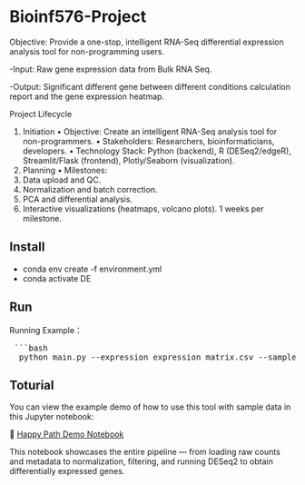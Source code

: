 # Bioinf576-Project

Objective: Provide a one-stop, intelligent RNA-Seq differential expression analysis tool for non-programming users.

-Input: Raw gene expression data from Bulk RNA Seq.

-Output: Significant different gene between different conditions calculation report and the gene expression heatmap. 

Project Lifecycle
1. Initiation
•	Objective: Create an intelligent RNA-Seq analysis tool for non-programmers.
•	Stakeholders: Researchers, bioinformaticians, developers.
•	Technology Stack: Python (backend), R (DESeq2/edgeR), Streamlit/Flask (frontend), Plotly/Seaborn (visualization).
2. Planning
•	Milestones:
1.	Data upload and QC.
2.	Normalization and batch correction.
3.	PCA and differential analysis.
4.	Interactive visualizations (heatmaps, volcano plots).
1 weeks per milestone.
## Install
- conda env create -f environment.yml
- conda activate DE
## Run
Running Example：

<pre> ```bash 
  python main.py --expression expression_matrix.csv --sample_info sample_info.csv --group_col fusion --data_type raw --method ttest ``` </pre>



## Toturial 
You can view the example demo of how to use this tool with sample data in this Jupyter notebook:

📎 [Happy Path Demo Notebook](./Tutorial/happy_path_demo.py)

This notebook showcases the entire pipeline — from loading raw counts and metadata to normalization, filtering, and running DESeq2 to obtain differentially expressed genes.
